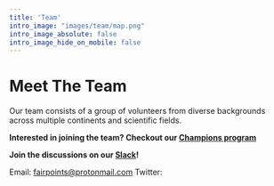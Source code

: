 ```yaml
---
title: 'Team'
intro_image: "images/team/map.png"
intro_image_absolute: false
intro_image_hide_on_mobile: false
---
```


# Meet The Team
Our team consists of a group of volunteers from diverse backgrounds across multiple continents and scientific fields.

**Interested in joining the team? Checkout our [Champions program](content/champions.md)**

**Join the discussions on our [Slack](https://join.slack.com/t/fairpoints/shared_invite/zt-yaw3p6xd-4xIq7LXCEBKPME0DP_AiGg)!**

Email: [fairpoints@protonmail.com](mailto:fairpoints@protonmail.com)
Twitter:
